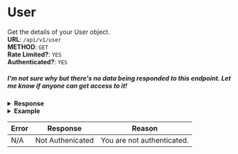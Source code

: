 # User
Get the details of your User object.
<br>**URL**: `/api/v1/user`
<br>**METHOD**: `GET`
<br>**Rate Limited?**: `YES`
<br>**Authenticated?**: `YES`

<h5>I'm not sure why but there's no data being responded to this endpoint. Let me know if anyone can get access to it!</h5>

<details>
    <summary style="font-weight: bold">Response</summary>

```json
{
    "id": Long,
    "email": String,
    "username": String,
    "google_id": String,
    "agreed_to_terms": Boolean,
    "email_verified_at": String,
    "bio": String,
    "country": String,
    "state": String,
    "city": String,
    "enable_live_notifications": Boolean,
    "instagram": String,
    "twitter": String,
    "youtube": String,
    "discord": String,
    "tiktok": String,
    "facebook": String,
    "enable_onscreen_live_notifications": Boolean,
    "apple_id": String,
    "email_updated_at": String,
    "country_code": String,
    "profilepic": String,
    "is_2fa_setup": Boolean,
    "redirect": String,
    "channel_can_be_updated": Boolean,
    "is_live": Boolean,
    "roles": Array,
    "streamer_channel": {
        "id": Long,
        "user_id": Long,
        "slug": String,
        "is_banned": Boolean,
        "playback_url": String,
        "name_updated_at": String,
        "vod_enabled": Boolean,
        "subscription_enabled": Boolean,
        "cf_rate_limiter": String,
        "can_host": Boolean
    }
}
```
</details>

<details>
    <summary style="font-weight: bold">Example</summary>

```json
{
    "id": 842582,
    "email": "",
    "username": "MistyKnives",
    "google_id": null,
    "agreed_to_terms": true,
    "email_verified_at": "2023-02-07T08:12:41.000000Z",
    "bio": "",
    "country": "",
    "state": "",
    "city": "",
    "enable_live_notifications": true,
    "instagram": "MistyKnives",
    "twitter": "MistyKnives",
    "youtube": "@MistyKnives",
    "discord": "",
    "tiktok": "MistyKnives",
    "facebook": "",
    "enable_onscreen_live_notifications": true,
    "apple_id": null,
    "email_updated_at": "2023-02-07T00:00:00.000000Z",
    "country_code": null,
    "profilepic": "https://files.kick.com/images/user/842582/profile_image/conversion/82d8365f-1ca8-487c-9cc4-914175f06f5a-medium.webp",
    "is_2fa_setup": true,
    "redirect": null,
    "channel_can_be_updated": true,
    "is_live": false,
    "roles": [],
    "streamer_channel": {
        "id": 815591,
        "user_id": 842582,
        "slug": "mistyknives",
        "is_banned": false,
        "playback_url": "https://fa723fc1b171.us-west-2.playback.live-video.net/api/video/v1/us-west-2.196233775518.channel.orCcYCizD63V.m3u8",
        "name_updated_at": null,
        "vod_enabled": true,
        "subscription_enabled": false,
        "cf_rate_limiter": "1.85",
        "can_host": true
    }
}
```
</details>

| Error         | Response      | Reason |
| ------------- | ------------- | ------ |
| N/A           | Not Authenicated     | You are not authenticated. | 
